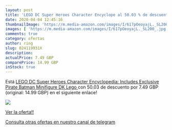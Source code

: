 ```yaml
---
layout: post
title: 'LEGO DC Super Heroes Character Encyclope al 50.03 % de descuento'
date: 2020-04-04 12:45:16
thumbnailImage: 'https://m.media-amazon.com/images/I/617pOeoyajL._SL200_.jpg'
images: [ 'https://m.media-amazon.com/images/I/617pOeoyajL._SL200_.jpg' ]
comments: true
category: ofertas
author: ring
slug: 024119931X
description:
actualPrice: 7.49 GBP
comparePrice: 14.99 GBP
inStock: true
---
```


Está [LEGO DC Super Heroes Character Encyclopedia: Includes Exclusive Pirate Batman Minifigure  DK Lego ](https://www.amazon.com/dp/024119931X/?tag=redken08-20) con 50.03 de descuento por 7.49 GBP (original: 14.99 GBP) en el siguiente enlace!

[![](https://m.media-amazon.com/images/I/617pOeoyajL._SL200_.jpg)](https://www.amazon.com/dp/024119931X/?tag=redken08-20)

[Ver la oferta!!](https://www.amazon.com/dp/024119931X/?tag=redken08-20)

[Consulta otras ofertas en nuestro canal de telegram](https://t.me/s/ofertas25)
